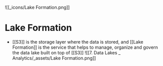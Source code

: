 ![[_icons/Lake Formation.png]]
# Lake Formation
- [[S3]] is the storage layer where the data is stored, and [[Lake Formation]] is the service that helps to manage, organize and govern the data lake built on top of [[S3]]
![[7. Data Lakes _ Analytics/_assets/Lake Formation.png]]

